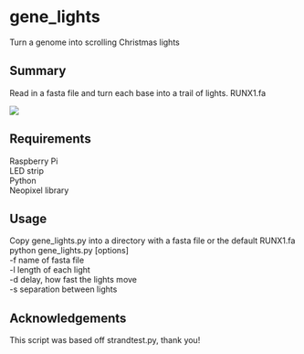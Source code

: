 # gene_lights
Turn a genome into scrolling Christmas lights

## Summary
Read in a fasta file and turn each base into a trail of lights.
RUNX1.fa  

![](/gene_lights_RUNX1.GIF)

## Requirements
Raspberry Pi  
LED strip  
Python  
Neopixel library  

## Usage
Copy gene_lights.py into a directory with a fasta file or the default RUNX1.fa
python gene_lights.py [options]  
-f name of fasta file  
-l length of each light  
-d delay, how fast the lights move  
-s separation between lights  

## Acknowledgements
This script was based off strandtest.py, thank you!
